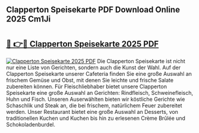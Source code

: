 ## Clapperton Speisekarte PDF Download Online 2025 Cm1Ji

# <h2><a href="http://gcdlud3.nevu.top/?p=Clapperton+Speisekarte">🔗 👉🔴 Clapperton Speisekarte 2025 PDF</a></h2>

[![Clapperton Speisekarte 2025 PDF](https://i.imgur.com/dBaPXMq.png)](http://gcdlud3.nevu.top/?p=Clapperton+Speisekarte)
Die Clapperton Speisekarte ist nicht nur eine Liste von Gerichten, sondern auch die Kunst der Wahl. Auf der Clapperton Speisekarte unserer Cafeteria finden Sie eine große Auswahl an frischem Gemüse und Obst, mit denen Sie leichte und frische Salate zubereiten können. Für Fleischliebhaber bietet unsere Clapperton Speisekarte eine große Auswahl an Gerichten: Rindfleisch, Schweinefleisch, Huhn und Fisch. Unseren Auserwählten bieten wir köstliche Gerichte wie Schaschlik und Steak an, die bei frischem, natürlichem Feuer zubereitet werden. Unser Restaurant bietet eine große Auswahl an Desserts, von traditionellen Kuchen und Kuchen bis hin zu erlesenen Crème Brûlée und Schokoladenburdel.
